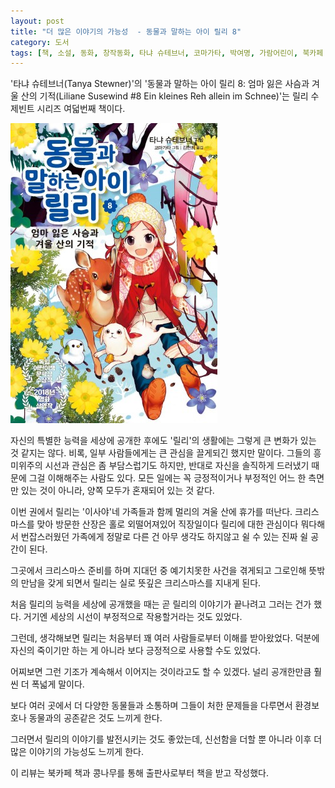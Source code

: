 ```yaml
---
layout: post
title: "더 많은 이야기의 가능성  - 동물과 말하는 아이 릴리 8"
category: 도서
tags: [책, 소설, 동화, 창작동화, 타냐 슈테브너, 코마가타, 박여명, 가람어린이, 북카페 책과 콩나무, 서평]
---
```


'타냐 슈테브너(Tanya Stewner)'의
'동물과 말하는 아이 릴리 8: 엄마 잃은 사슴과 겨울 산의 기적(Liliane Susewind #8 Ein kleines Reh allein im Schnee)'는
릴리 수제빈트 시리즈 여덟번째 책이다.

![표지](/images/liliane-susewind-8-ein-kleines-reh-allein-im-schnee-book-h480.jpg)

자신의 특별한 능력을 세상에 공개한 후에도 '릴리'의 생활에는 그렇게 큰 변화가 있는 것 같지는 않다.
비록, 일부 사람들에게는 큰 관심을 끌게되긴 했지만 말이다.
그들의 흥미위주의 시선과 관심은 좀 부담스럽기도 하지만,
반대로 자신을 솔직하게 드러냈기 때문에
그걸 이해해주는 사람도 있다.
모든 일에는 꼭 긍정적이거나 부정적인 어느 한 측면만 있는 것이 아니라,
양쪽 모두가 혼재되어 있는 것 같다.

이번 권에서 릴리는 '이사야'네 가족들과 함께 멀리의 겨울 산에 휴가를 떠난다.
크리스마스를 맞아 방문한 산장은 홀로 외떨어져있어
직장일이다 릴리에 대한 관심이다 뭐다해서 번잡스러웠던 가족에게
정말로 다른 건 아무 생각도 하지않고 쉴 수 있는 진짜 쉴 공간이 된다.

그곳에서 크리스마스 준비를 하며 지대던 중 예기치못한 사건을 겪게되고
그로인해 뜻밖의 만남을 갖게 되면서
릴리는 실로 뜻깊은 크리스마스를 지내게 된다.

처음 릴리의 능력을 세상에 공개했을 때는
곧 릴리의 이야기가 끝나려고 그러는 건가 했다.
거기엔 세상의 시선이 부정적으로 작용할거라는 것도 있었다.

그런데, 생각해보면 릴리는 처음부터 꽤 여러 사람들로부터 이해를 받아왔었다.
덕분에 자신의 죽이기만 하는 게 아니라
보다 긍정적으로 사용할 수도 있었다.

어찌보면 그런 기조가 계속해서 이어지는 것이라고도 할 수 있겠다.
널리 공개한만큼 훨씬 더 폭넓게 말이다.

보다 여러 곳에서 더 다양한 동물들과 소통하며
그들이 처한 문제들을 다루면서
환경보호나 동물과의 공존같은 것도 느끼게 한다.

그러면서 릴리의 이야기를 발전시키는 것도 좋았는데,
신선함을 더할 뿐 아니라
이후 더 많은 이야기의 가능성도 느끼게 한다.



<div class="im im-info">
이 리뷰는 북카페 책과 콩나무를 통해 출판사로부터 책을 받고 작성했다.
</div>
